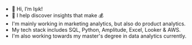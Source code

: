 - 👋 Hi, I’m Işık!
- 👀 I help discover insights that make 💰
- I'm mainly working in marketing analytics, but also do product analytics.
- My tech stack includes SQL, Python, Amplitude, Excel, Looker & AWS.
- I'm also working towards my master's degree in data analytics currently.

<!---
isikkara/isikkara is a ✨ special ✨ repository because its `README.md` (this file) appears on your GitHub profile.
You can click the Preview link to take a look at your changes.
--->
